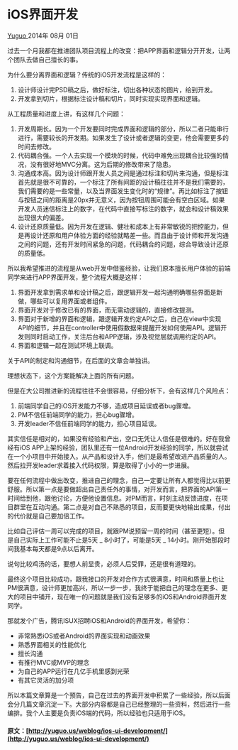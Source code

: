 #  iOS界面开发 

[ Yuguo ](http://yuguo.us) 2014年 08月 01日 

过去一个月我都在推进团队项目流程上的改变：把APP界面和逻辑分开开发，让两个团队去做自己擅长的事。 

为什么要分离界面和逻辑？传统的iOS开发流程是这样的： 

  1. 设计师设计完PSD稿之后，做好标注，切出各种状态的图片，给到开发。 
  2. 开发拿到切片，根据标注设计稿和切片，同时实现实现界面和逻辑。 

从工程质量和进度上讲，有这样几个问题： 

  1. 开发周期长。因为一个开发要同时完成界面和逻辑的部分，所以二者只能串行进行，需要较长的开发期。如果发生了设计或者逻辑的变更，他会需要更多的时间去修改。 
  2. 代码耦合强。一个人去实现一个模块的时候，代码中难免出现耦合比较强的情况，没有很好地MVC分离。这为后期的修改带来了隐患。 
  3. 沟通成本高。因为设计师跟开发人员之间是通过标注和切片来沟通，但是标注首先就是很不可靠的，一个标注了所有间距的设计稿往往并不是我们需要的，我们需要的是一些常量，以及当界面发生变化时的“规律”。再比如标注了按钮与按钮之间的距离是20px并无意义，因为按钮周围可能会有空白区域。如果开发人员迷信标注上的数字，在代码中直接写标注的数字，就会和设计稿效果出现很大的偏差。 
  4. 设计还原质量低。因为开发在逻辑、健壮和成本上有非常敏锐的把控能力，但是再设计还原和用户体验方面的经验就略差一些。而且由于设计师和开发沟通之间的问题，还有开发时间紧急的问题，代码耦合的问题，综合导致设计还原的质量低。 

所以我希望推进的流程是从web开发中借鉴经验，让我们原本擅长用户体验的前端同学来进行APP界面开发，整个流程大概是这样： 

  1. 界面开发拿到需求单和设计稿之后，跟逻辑开发一起沟通明确哪些界面是新做，哪些可以复用界面或者组件。 
  2. 界面开发对于修改已有的界面，而无需动逻辑的，直接修改提测。 
  3. 界面对于新增的界面和逻辑，跟逻辑开发约定API之后，自己在view中实现API的细节，并且在controller中使用假数据来提醒开发如何使用API。逻辑开发则同时启动工作，关注后台和APP逻辑，涉及视觉层就调用约定的API。 
  4. 界面和逻辑一起在测试环境上联调。 

关于API的制定和沟通细节，在后面的文章会单独讲。 

理想状态下，这个方案能解决上面的所有问题。 

但是在大公司推进新的流程往往不会很容易，仔细分析下，会有这样几个风险点： 

  1. 前端同学自己的iOS开发能力不够，造成项目延误或者bug骤增。 
  2. PM不信任前端同学的能力，担心bug骤增。 
  3. 开发leader不信任前端同学的能力，担心项目延误。 

其实信任是相对的，如果没有经验和产出，空口无凭让人信任是很难的。好在我曾经有iOS APP上架的经验，团队里还有一位Android开发经验的同学，所以就尝试在一个小项目中开始接入。从产品和设计入手，他们是最希望改进产品质量的人。然后拉开发leader求着接入代码权限，算是取得了小小的一步进展。 

要在任何流程中做出改变，推进自己的理念，自己一定要让所有人都觉得比以前更舒服。所以第一点是要做超出自己责任外的事情，对开发而言，把界面的API第一时间给到他，跟他讨论，方便他设置信息。对PM而言，时刻主动反馈进度，在项目群里在互动沟通。第二点是对自己不熟悉的项目，反而要更快地输出成果，付出的代价就是自己要加倍工作。 

比如自己评估一周可以完成的项目，就跟PM说预留一周的时间（甚至更短）。但是自己实际上工作可能不止是5天 _ 8小时了，可能是5天 _ 14小时。刚开始那段时间我基本每天都是9点以后离开。 

说句比较鸡汤的话，要想人前显贵，必须人后受罪，还是很有道理的。 

最终这个项目比较成功，跟我接口的开发对合作方式很满意，时间和质量上也让PM很满意，设计师更加高兴，所以一步一步，我终于能把自己的理念在更多、更大的项目中铺开，现在唯一的问题就是我们没有足够多的iOS和Android界面开发同学。 

那就发个广告，腾讯ISUX招聘iOS和Android的界面开发，希望你： 

  * 非常熟悉iOS或者Android的界面实现和动画效果 
  * 熟悉界面相关的性能优化 
  * 擅长沟通 
  * 有推行MVC或MVP的理念 
  * 为自己的APP运行在几亿手机里感到光荣 
  * 有其它灵活的加分项 

所以本篇文章算是一个预告，自己在过去的界面开发中积累了一些经验，所以后面会分几篇文章沉淀一下。大部分内容都是自己已经整理的一些资料，然后进行一些编排。我个人主要是负责iOS端的代码，所以经验也只适用于iOS。 
#### 原文：[http://yuguo.us/weblog/ios-ui-development/](http://yuguo.us/weblog/ios-ui-development/)